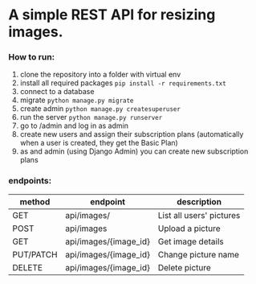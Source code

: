 # A simple REST API for resizing images.

### How to run:

1. clone the repository into a folder with virtual env
2. install all required packages
    `pip install -r requirements.txt`
3. connect to a database
4. migrate `python manage.py migrate`
5. create admin `python manage.py createsuperuser`
6. run the server `python manage.py runserver`
7. go to /admin and log in as admin
8. create new users and assign their subscription plans (automatically when a user is created, they get the Basic Plan)
9. as and admin (using Django Admin) you can create new subscription plans

### endpoints:

| method    | endpoint              | description              |
|-----------|-----------------------|--------------------------|
| GET       | api/images/           | List all users' pictures |
| POST      | api/images            | Upload a picture         |
| GET       | api/images/{image_id} | Get image details        |
| PUT/PATCH | api/images/{image_id} | Change picture name      |
| DELETE    | api/images/{image_id} | Delete picture           |







